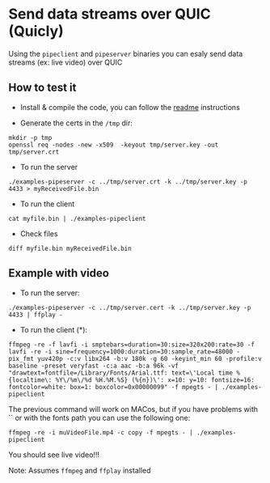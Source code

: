 Send data streams over QUIC (Quicly)
===

Using the `pipeclient` and `pipeserver` binaries you can esaly send data streams (ex: live video) over QUIC

How to test it
---

- Install & compile the code, you can follow the [readme](../README.md) instructions

- Generate the certs in the `/tmp` dir:
```
mkdir -p tmp
openssl req -nodes -new -x509  -keyout tmp/server.key -out tmp/server.crt
```

- To run the server
```
./examples-pipeserver -c ../tmp/server.crt -k ../tmp/server.key -p 4433 > myReceivedFile.bin
```

- To run the client
```
cat myfile.bin | ./examples-pipeclient
```

- Check files
```
diff myfile.bin myReceivedFile.bin
```

Example with video
---

- To run the server:
```
./examples-pipeserver -c ../tmp/server.cert -k ../tmp/server.key -p 4433 | ffplay -
```

- To run the client (*):
```
ffmpeg -re -f lavfi -i smptebars=duration=30:size=320x200:rate=30 -f lavfi -re -i sine=frequency=1000:duration=30:sample_rate=48000 -pix_fmt yuv420p -c:v libx264 -b:v 180k -g 60 -keyint_min 60 -profile:v baseline -preset veryfast -c:a aac -b:a 96k -vf "drawtext=fontfile=/Library/Fonts/Arial.ttf: text=\'Local time %{localtime\: %Y\/%m\/%d %H.%M.%S} (%{n})\': x=10: y=10: fontsize=16: fontcolor=white: box=1: boxcolor=0x00000099" -f mpegts - | ./examples-pipeclient
```

The previous command will work on MACos, but if you have problems with `` or with the fonts path you can use the following one:
```
ffmpeg -re -i muVideoFile.mp4 -c copy -f mpegts - | ./examples-pipeclient
```

You should see live video!!!


Note: Assumes `ffmpeg` and `ffplay` installed